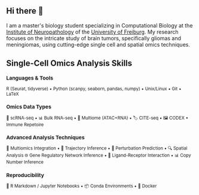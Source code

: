 ## Hi there 👋
I am a master's biology student specializing in Computational Biology at the [Institute of Neuropathology](https://www.uniklinik-freiburg.de/neuropathology.html) of the [University of Freiburg](https://uni-freiburg.de/en/). My research focuses on the intricate study of brain tumors, specifically gliomas and meningiomas, using cutting-edge single cell and spatial omics techniques. 
## Single-Cell Omics Analysis Skills
<small>

### Languages & Tools
R (Seurat, tidyverse) • Python (scanpy, seaborn, pandas, numpy) • Unix/Linux • Git • LaTeX

### Omics Data Types
🧬 scRNA-seq • 📊 Bulk RNA-seq • 🔗 Multiome (ATAC+RNA) • 🏷️ CITE-seq • 🖼️ CODEX • Immune Repetoire

### Advanced Analysis Techniques
🔗 Multiomics Integration • 🧭 Trajectory Inference • 🔮 Perturbation Prediction • 🔍 Spatial Analysis
🌐 Gene Regulatory Network Inference • 🧩 Ligand-Receptor Interaction • 📊 Copy Number Inference


### Reproducibility
📓 R Markdown / Jupyter Notebooks • 📦 Conda Environments • 🐳 Docker

<small>
<!--
**niklasbinder/niklasbinder** is a ✨ _special_ ✨ repository because its `README.md` (this file) appears on your GitHub profile.

Here are some ideas to get you started:

- 🔭 I’m currently working on ...
- 🌱 I’m currently learning ...
- 👯 I’m looking to collaborate on ...
- 🤔 I’m looking for help with ...
- 💬 Ask me about ...
- 📫 How to reach me: ...
- 😄 Pronouns: ...
- ⚡ Fun fact: ...
-->
